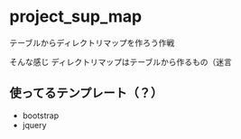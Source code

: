 # project_sup_map
テーブルからディレクトリマップを作ろう作戦

そんな感じ
ディレクトリマップはテーブルから作るもの（迷言

## 使ってるテンプレート（？）

* bootstrap
* jquery
